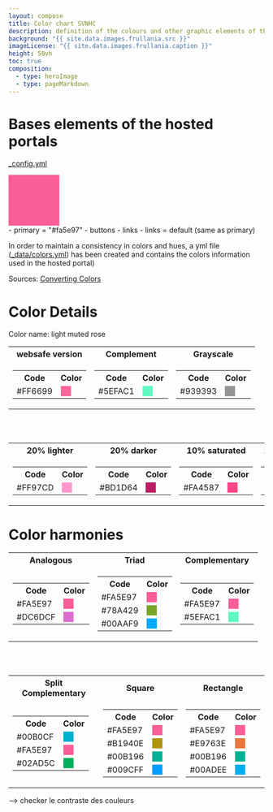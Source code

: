 ```yaml
---
layout: compose
title: Color chart SVNHC
description: definition of the colours and other graphic elements of the hosted portal
background: "{{ site.data.images.frullania.src }}"
imageLicense: "{{ site.data.images.frullania.caption }}"
height: 50vh
toc: true
composition:
  - type: heroImage
  - type: pageMarkdown
---
```

# Bases elements of the hosted portals
[_config.yml](https://github.com/gbif/hp-svnhc/blob/master/_config.yml)
<div style="width: 100px; height: 100px; background-color: #FA5E97;"></div>
- primary = "#fa5e97"
    - buttons
    - links
- links = default (same as primary)

In order to maintain a consistency in colors and hues, a yml file ([_data/colors.yml](https://github.com/gbif/hp-svnhc/blob/master/_data/colors.yml)) has been created and contains the colors information used in the hosted portal)

Sources: [Converting Colors](https://convertingcolors.com/hex-color-FA5E97.html?search=#fa5e97)

# Color Details

Color name: light muted rose

<table>
  <tr>
    <th style="text-align: center;">websafe version</th>
    <th style="text-align: center;">Complement</th>
    <th style="text-align: center;">Grayscale</th>
  <tr>
    <td>
      <table>
        <tr>
          <th>Code</th>
          <th>Color</th>
        </tr>
        <tr>
          <td>#FF6699</td>
          <td><div style="width: 20px; height: 20px; background-color: #FF6699;"></div></td>
        </tr>
      </table>
    </td>
    <td>
      <table>
        <tr>
          <th>Code</th>
          <th>Color</th>
        </tr>
        <tr>
          <td>#5EFAC1</td>
          <td><div style="width: 20px; height: 20px; background-color: #5EFAC1;"></div></td>
        </tr>
      </table>
    </td>
    <td>
      <table>
        <tr>
          <th>Code</th>
          <th>Color</th>
        </tr>
        <tr>
          <td>#939393</td>
          <td><div style="width: 20px; height: 20px; background-color: #939393;"></div></td>
        </tr>
      </table>
    </td>
  </tr>
</table>

<br><br>

<table>
  <tr>
    <th style="text-align: center;">20% lighter</th>
    <th style="text-align: center;">20% darker</th>
    <th style="text-align: center;">10% saturated</th>
    <th style="text-align: center;">10% desaturated</th>
  <tr>
    <td>
      <table>
        <tr>
          <th>Code</th>
          <th>Color</th>
        </tr>
        <tr>
          <td>#FF97CD</td>
          <td><div style="width: 20px; height: 20px; background-color: #FF97CD;"></div></td>
        </tr>
      </table>
    </td>
    <td>
      <table>
        <tr>
          <th>Code</th>
          <th>Color</th>
        </tr>
        <tr>
          <td>#BD1D64</td>
          <td><div style="width: 20px; height: 20px; background-color: #BD1D64;"></div></td>
        </tr>
      </table>
    </td>
    <td>
      <table>
        <tr>
          <th>Code</th>
          <th>Color</th>
        </tr>
        <tr>
          <td>#FA4587</td>
          <td><div style="width: 20px; height: 20px; background-color: #FA4587;"></div></td>
        </tr>
      </table>
    </td>
    <td>
      <table>
        <tr>
          <th>Code</th>
          <th>Color</th>
        </tr>
        <tr>
          <td>#FA77A7</td>
          <td><div style="width: 20px; height: 20px; background-color: #FA77A7;"></div></td>
        </tr>
      </table>
    </td>
  </tr>
</table>

# Color harmonies

<table>
  <tr>
    <th style="text-align: center;">Analogous</th>
    <th style="text-align: center;">Triad</th>
    <th style="text-align: center;">Complementary</th>
  </tr>
  <tr>
    <td>
      <table>
        <tr>
          <th>Code</th>
          <th>Color</th>
        </tr>
        <tr>
          <td>#FA5E97</td>
          <td><div style="width: 20px; height: 20px; background-color: #FA5E97;"></div></td>
        </tr>
        <tr>
          <td>#DC6DCF</td>
          <td><div style="width: 20px; height: 20px; background-color: #DC6DCF;"></div></td>
        </tr>
      </table>
    </td>
    <td>
      <table>
        <tr>
          <th>Code</th>
          <th>Color</th>
        </tr>
        <tr>
          <td>#FA5E97</td>
          <td><div style="width: 20px; height: 20px; background-color: #FA5E97;"></div></td>
        </tr>
        <tr>
          <td>#78A429</td>
          <td><div style="width: 20px; height: 20px; background-color: #78A429;"></div></td>
        </tr>
        <tr>
          <td>#00AAF9</td>
          <td><div style="width: 20px; height: 20px; background-color: #00AAF9;"></div></td>
        </tr>
      </table>
    </td>
    <td>
      <table>
        <tr>
          <th>Code</th>
          <th>Color</th>
        </tr>
        <tr>
          <td>#FA5E97</td>
          <td><div style="width: 20px; height: 20px; background-color: #FA5E97;"></div></td>
        </tr>
        <tr>
          <td>#5EFAC1</td>
          <td><div style="width: 20px; height: 20px; background-color: #5EFAC1;"></div></td>
        </tr>
      </table>
    </td>
  </tr>
</table>

<br><br>

<table>
  <tr>
    <th style="text-align: center;">Split Complementary</th>
    <th style="text-align: center;">Square</th>
    <th style="text-align: center;">Rectangle</th>
  </tr>
  <tr>
    <td>
      <table>
        <tr>
          <th>Code</th>
          <th>Color</th>
        </tr>
        <tr>
          <td>#00B0CF</td>
          <td><div style="width: 20px; height: 20px; background-color: #00B0CF;"></div></td>
        </tr>
        <tr>
          <td>#FA5E97</td>
          <td><div style="width: 20px; height: 20px; background-color: #FA5E97;"></div></td>
        </tr>
        <tr>
          <td>#02AD5C</td>
          <td><div style="width: 20px; height: 20px; background-color: #02AD5C;"></div></td>
        </tr>
      </table>
    </td>
    <td>
      <table>
        <tr>
          <th>Code</th>
          <th>Color</th>
        </tr>
        <tr>
          <td>#FA5E97</td>
          <td><div style="width: 20px; height: 20px; background-color: #FA5E97;"></div></td>
        </tr>
        <tr>
          <td>#B1940E</td>
          <td><div style="width: 20px; height: 20px; background-color: #B1940E;"></div></td>
        </tr>
        <tr>
          <td>#00B196</td>
          <td><div style="width: 20px; height: 20px; background-color: #00B196;"></div></td>
        </tr>
        <tr>
          <td>#009CFF</td>
          <td><div style="width: 20px; height: 20px; background-color: #009CFF;"></div></td>
        </tr>
      </table>
    </td>
    <td>
      <table>
        <tr>
          <th>Code</th>
          <th>Color</th>
        </tr>
        <tr>
          <td>#FA5E97</td>
          <td><div style="width: 20px; height: 20px; background-color: #FA5E97;"></div></td>
        </tr>
        <tr>
          <td>#E9763E</td>
          <td><div style="width: 20px; height: 20px; background-color: #E9763E;"></div></td>
        </tr>
        <tr>
          <td>#00B196</td>
          <td><div style="width: 20px; height: 20px; background-color: #00B196;"></div></td>
        </tr>
        <tr>
          <td>#00ADEE</td>
          <td><div style="width: 20px; height: 20px; background-color: #00ADEE;"></div></td>
        </tr>
      </table>
    </td>
  </tr>
</table>


--> checker le contraste des couleurs 
